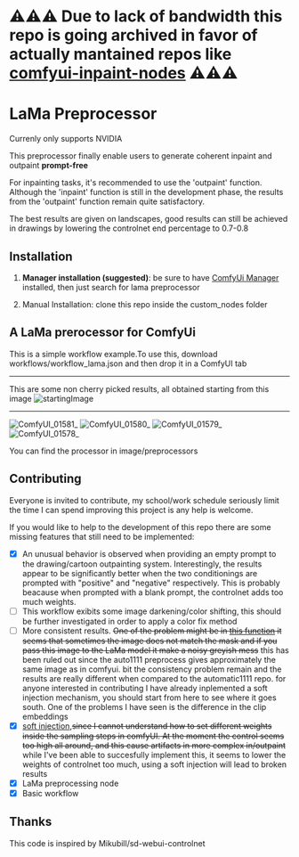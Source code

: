 # ⚠️⚠️⚠️ Due to lack of bandwidth this repo is going archived in favor of actually mantained repos like [comfyui-inpaint-nodes](https://github.com/Acly/comfyui-inpaint-nodes) ⚠️⚠️⚠️
# LaMa Preprocessor

Currenly only supports NVIDIA

This preprocessor finally enable users to generate coherent inpaint and outpaint **prompt-free**

For inpainting tasks, it's recommended to use the 'outpaint' function. Although the 'inpaint' function is still in the development phase, the results from the 'outpaint' function remain quite satisfactory.

The best results are given on landscapes, good results can still be achieved in drawings by lowering the controlnet end percentage to 0.7-0.8

## Installation

1. **Manager installation (suggested)**: be sure to have [ComfyUi Manager](https://github.com/ltdrdata/ComfyUI-Manager) installed, then just search for lama preprocessor
  
2. Manual Installation: clone this repo inside the custom_nodes folder
  
  ## A LaMa prerocessor for ComfyUi
  
  This is a simple workflow example.To use this, download workflows/workflow_lama.json and then drop it in a ComfyUI tab
  

---

This are some non cherry picked results, all obtained starting from this image
![startingImage](https://github.com/mlinmg/ComfyUI-LaMA-Preprocessor/assets/121761685/18b937d6-bcda-4606-a3b0-b24af55d27dd)


---

![ComfyUI_01581_](https://github.com/mlinmg/ComfyUI-LaMA-Preprocessor/assets/121761685/3adbc1f8-bb3e-4ae5-b31b-d7fb8624f0ae)
![ComfyUI_01580_](https://github.com/mlinmg/ComfyUI-LaMA-Preprocessor/assets/121761685/77f73d96-2612-431d-bd3c-7e6f4c2503c0)
![ComfyUI_01579_](https://github.com/mlinmg/ComfyUI-LaMA-Preprocessor/assets/121761685/5715229b-6b6e-4f2e-917c-97b09758c805)
![ComfyUI_01578_](https://github.com/mlinmg/ComfyUI-LaMA-Preprocessor/assets/121761685/dbe1a705-7574-4b2e-a2c6-d06708a38261)

You can find the processor in image/preprocessors

## Contributing

Everyone is invited to contribute, my school/work schedule seriously limit the time I can spend improving this project is any help is welcome.

If you would like to help to the development of this repo there are some missing features that still need to be implemented:

- [x] An unusual behavior is observed when providing an empty prompt to the drawing/cartoon outpainting system. Interestingly, the results appear to be significantly better when the two conditionings are prompted with "positive" and "negative" respectively. This is probably beacause when prompted with a blank prompt, the controlnet adds too much weights.
- [ ] This workflow exibits some image darkening/color shifting, this should be further investigated in order to apply a color fix method
- [ ] More consistent results. ~~One of the problem might be in [this function](https://github.com/mlinmg/ComfyUI-LaMA-Preprocessor/blob/main/inpaint_Lama.py#L179) it seems that sometimes the image does not match the mask and if you pass this image to the LaMa model it make a noisy greyish mess~~ this has been ruled out since the auto1111 preprocess gives approximately the same image as in comfyui. bit the consistency problem remain and the results are really different when compared to the automatic1111 repo. for anyone interested in contributing I have already inplemented a soft injection mechanism, you should start from here to see where it goes south. One of the problems I have seen is the difference in the clip embeddings
- [x] [soft injection](https://github.com/Mikubill/sd-webui-controlnet/blob/7a4805c8ea3256a0eab3512280bd4f84ca0c8182/scripts/hook.py#L620),~~since I cannot understand how to set different weights inside the sampling steps in comfyUI. At the moment the control seems too high all around, and this cause artifacts in more complex in/outpaint~~ while I've been able to succesfully implement this, it seems to lower the weights of controlnet too much, using a soft injection will lead to broken results
- [x] LaMa preprocessing node
- [x] Basic workflow

## Thanks

This code is inspired by Mikubill/sd-webui-controlnet
